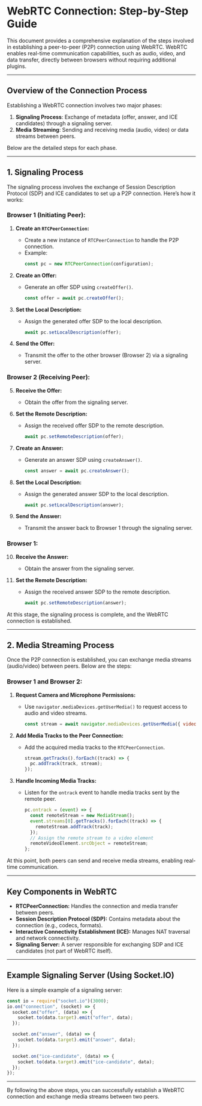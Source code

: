 # WebRTC Connection: Step-by-Step Guide

This document provides a comprehensive explanation of the steps involved in establishing a peer-to-peer (P2P) connection using WebRTC. WebRTC enables real-time communication capabilities, such as audio, video, and data transfer, directly between browsers without requiring additional plugins.

---

## **Overview of the Connection Process**
Establishing a WebRTC connection involves two major phases:
1. **Signaling Process**: Exchange of metadata (offer, answer, and ICE candidates) through a signaling server.
2. **Media Streaming**: Sending and receiving media (audio, video) or data streams between peers.

Below are the detailed steps for each phase.

---

## **1. Signaling Process**
The signaling process involves the exchange of Session Description Protocol (SDP) and ICE candidates to set up a P2P connection. Here’s how it works:

### **Browser 1** (Initiating Peer):
1. **Create an `RTCPeerConnection`:**
   - Create a new instance of `RTCPeerConnection` to handle the P2P connection.
   - Example:
     ```javascript
     const pc = new RTCPeerConnection(configuration);
     ```

2. **Create an Offer:**
   - Generate an offer SDP using `createOffer()`.
     ```javascript
     const offer = await pc.createOffer();
     ```

3. **Set the Local Description:**
   - Assign the generated offer SDP to the local description.
     ```javascript
     await pc.setLocalDescription(offer);
     ```

4. **Send the Offer:**
   - Transmit the offer to the other browser (Browser 2) via a signaling server.

### **Browser 2** (Receiving Peer):
5. **Receive the Offer:**
   - Obtain the offer from the signaling server.

6. **Set the Remote Description:**
   - Assign the received offer SDP to the remote description.
     ```javascript
     await pc.setRemoteDescription(offer);
     ```

7. **Create an Answer:**
   - Generate an answer SDP using `createAnswer()`.
     ```javascript
     const answer = await pc.createAnswer();
     ```

8. **Set the Local Description:**
   - Assign the generated answer SDP to the local description.
     ```javascript
     await pc.setLocalDescription(answer);
     ```

9. **Send the Answer:**
   - Transmit the answer back to Browser 1 through the signaling server.

### **Browser 1**:
10. **Receive the Answer:**
    - Obtain the answer from the signaling server.

11. **Set the Remote Description:**
    - Assign the received answer SDP to the remote description.
      ```javascript
      await pc.setRemoteDescription(answer);
      ```

At this stage, the signaling process is complete, and the WebRTC connection is established.

---

## **2. Media Streaming Process**
Once the P2P connection is established, you can exchange media streams (audio/video) between peers. Below are the steps:

### **Browser 1 and Browser 2**:
1. **Request Camera and Microphone Permissions:**
   - Use `navigator.mediaDevices.getUserMedia()` to request access to audio and video streams.
     ```javascript
     const stream = await navigator.mediaDevices.getUserMedia({ video: true, audio: true });
     ```

2. **Add Media Tracks to the Peer Connection:**
   - Add the acquired media tracks to the `RTCPeerConnection`.
     ```javascript
     stream.getTracks().forEach((track) => {
       pc.addTrack(track, stream);
     });
     ```

3. **Handle Incoming Media Tracks:**
   - Listen for the `ontrack` event to handle media tracks sent by the remote peer.
     ```javascript
     pc.ontrack = (event) => {
       const remoteStream = new MediaStream();
       event.streams[0].getTracks().forEach((track) => {
         remoteStream.addTrack(track);
       });
       // Assign the remote stream to a video element
       remoteVideoElement.srcObject = remoteStream;
     };
     ```

At this point, both peers can send and receive media streams, enabling real-time communication.

---

## **Key Components in WebRTC**
- **RTCPeerConnection:** Handles the connection and media transfer between peers.
- **Session Description Protocol (SDP):** Contains metadata about the connection (e.g., codecs, formats).
- **Interactive Connectivity Establishment (ICE):** Manages NAT traversal and network connectivity.
- **Signaling Server:** A server responsible for exchanging SDP and ICE candidates (not part of WebRTC itself).

---

## **Example Signaling Server (Using Socket.IO)**
Here is a simple example of a signaling server:

```javascript
const io = require("socket.io")(3000);
io.on("connection", (socket) => {
  socket.on("offer", (data) => {
    socket.to(data.target).emit("offer", data);
  });

  socket.on("answer", (data) => {
    socket.to(data.target).emit("answer", data);
  });

  socket.on("ice-candidate", (data) => {
    socket.to(data.target).emit("ice-candidate", data);
  });
});
```

---

By following the above steps, you can successfully establish a WebRTC connection and exchange media streams between two peers.

